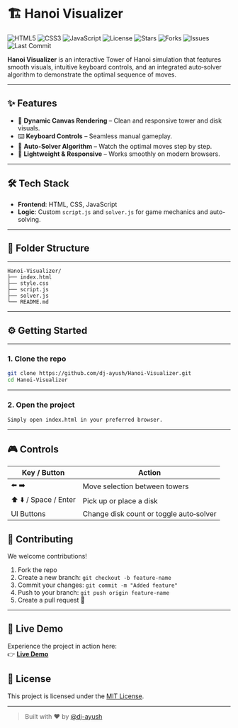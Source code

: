 # 🏗️ Hanoi Visualizer
![HTML5](https://img.shields.io/badge/HTML5-Markup-orange?logo=html5&logoColor=white)
![CSS3](https://img.shields.io/badge/CSS3-Styles-blue?logo=css3&logoColor=white)
![JavaScript](https://img.shields.io/badge/JavaScript-Frontend-yellow?logo=javascript&logoColor=white)
![License](https://img.shields.io/badge/License-MIT-green.svg)
![Stars](https://img.shields.io/github/stars/dj-ayush/Hanoi-Visualizer?style=social)
![Forks](https://img.shields.io/github/forks/dj-ayush/Hanoi-Visualizer?style=social)
![Issues](https://img.shields.io/github/issues/dj-ayush/Hanoi-Visualizer?color=orange)
![Last Commit](https://img.shields.io/github/last-commit/dj-ayush/Hanoi-Visualizer?color=blue)

**Hanoi Visualizer** is an interactive Tower of Hanoi simulation that features smooth visuals, intuitive keyboard controls, and an integrated auto‑solver algorithm to demonstrate the optimal sequence of moves.

---

## ✨ Features

- 🎨 **Dynamic Canvas Rendering** – Clean and responsive tower and disk visuals.
- ⌨️ **Keyboard Controls** – Seamless manual gameplay.
- 🤖 **Auto-Solver Algorithm** – Watch the optimal moves step by step.
- 📱 **Lightweight & Responsive** – Works smoothly on modern browsers.

---

## 🛠️ Tech Stack

- **Frontend**: HTML, CSS, JavaScript  
- **Logic**: Custom `script.js` and `solver.js` for game mechanics and auto-solving.

---

## 📁 Folder Structure
---
```
Hanoi-Visualizer/
├── index.html
├── style.css
├── script.js
├── solver.js
└── README.md
```

---

## ⚙️ Getting Started
---
### 1. Clone the repo
```bash
git clone https://github.com/dj-ayush/Hanoi-Visualizer.git
cd Hanoi-Visualizer
```
---
### 2. Open the project
```bash
Simply open index.html in your preferred browser.
```
---
## 🎮 Controls

| Key / Button | Action |
|--------------|--------|
| ⬅️ ➡️ | Move selection between towers |
| ⬆️ ⬇️ / Space / Enter | Pick up or place a disk |
| UI Buttons | Change disk count or toggle auto‑solver |


## 🤝 Contributing

We welcome contributions!

1. Fork the repo
2. Create a new branch: `git checkout -b feature-name`
3. Commit your changes: `git commit -m "Added feature"`
4. Push to your branch: `git push origin feature-name`
5. Create a pull request 🚀

---
## 📌 Live Demo

Experience the project in action here:  
👉 **[Live Demo](https://dj-ayush.github.io/Hanoi-Visualizer/)**  

## 📄 License

This project is licensed under the [MIT License](LICENSE).

---

> Built with ❤️ by [@dj-ayush](https://github.com/dj-ayush)
